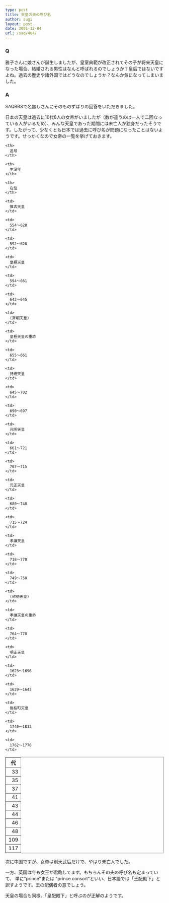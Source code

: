 ```yaml
---
type: post
title: 天皇の夫の呼び名
author: sugi
layout: post
date: 2001-12-04
url: /saq/404/
---
```

### Q 

雅子さんに娘さんが誕生しましたが、皇室典範が改正されてその子が将来天皇になった場合、結婚される男性はなんと呼ばれるのでしょうか？皇后ではないですよね。過去の歴史や諸外国ではどうなのでしょうか？なんか気になってしまいました。

### A 

SAQBBSで名無しさんにそのものずばりの回答をいただきました。

日本の天皇は過去に10代8人の女帝がいましたが（数が違うのは一人で二回なっている人がいるため）、みんな天皇であった期間には未亡人か独身だったそうです。したがって、少なくとも日本では過去に呼び名が問題になったことはないようです。せっかくなので女帝の一覧を挙げておきます。

<table frame="box" rules="all">
  <tr>
    <th>
      代
    </th>
    
    <th>
      追号
    </th>
    
    <th>
      生没年
    </th>
    
    <th>
      在位
    </th>
  </tr>
  
  <tr>
    <td align="right">
      33
    </td>
    
    <td>
      推古天皇
    </td>
    
    <td>
      554～628
    </td>
    
    <td>
      592～628
    </td>
  </tr>
  
  <tr>
    <td align="right">
      35
    </td>
    
    <td>
      皇極天皇
    </td>
    
    <td>
      594～661
    </td>
    
    <td>
      642～645
    </td>
  </tr>
  
  <tr>
    <td align="right">
      37
    </td>
    
    <td>
      (斉明天皇)
    </td>
    
    <td>
      皇極天皇の重祚
    </td>
    
    <td>
      655～661
    </td>
  </tr>
  
  <tr>
    <td align="right">
      41
    </td>
    
    <td>
      持統天皇
    </td>
    
    <td>
      645～702
    </td>
    
    <td>
      690～697
    </td>
  </tr>
  
  <tr>
    <td align="right">
      43
    </td>
    
    <td>
      元明天皇
    </td>
    
    <td>
      661～721
    </td>
    
    <td>
      707～715
    </td>
  </tr>
  
  <tr>
    <td align="right">
      44
    </td>
    
    <td>
      元正天皇
    </td>
    
    <td>
      680～748
    </td>
    
    <td>
      715～724
    </td>
  </tr>
  
  <tr>
    <td align="right">
      46
    </td>
    
    <td>
      孝謙天皇
    </td>
    
    <td>
      718～770
    </td>
    
    <td>
      749～758
    </td>
  </tr>
  
  <tr>
    <td align="right">
      48
    </td>
    
    <td>
      (称徳天皇)
    </td>
    
    <td>
      孝謙天皇の重祚
    </td>
    
    <td>
      764～770
    </td>
  </tr>
  
  <tr>
    <td align="right">
      109
    </td>
    
    <td>
      明正天皇
    </td>
    
    <td>
      1623～1696
    </td>
    
    <td>
      1629～1643
    </td>
  </tr>
  
  <tr>
    <td align="right">
      117
    </td>
    
    <td>
      後桜町天皇
    </td>
    
    <td>
      1740～1813
    </td>
    
    <td>
      1762～1770
    </td>
  </tr>
</table>

次に中国ですが、女帝は則天武后だけで、やはり未亡人でした。

一方、英国は今も女王が君臨してます。もちろんその夫の呼び名も定まっていて、 単に"prince"または "prince consort"といい、日本語では「王配殿下」と訳すようです。王の配偶者の意でしょう。

天皇の場合も同様、「皇配殿下」と呼ぶのが正解のようです。
